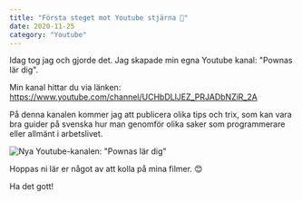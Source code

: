 ```yaml
---
title: "Första steget mot Youtube stjärna 🌟"
date: 2020-11-25
category: "Youtube"
---
```


Idag tog jag och gjorde det. Jag skapade min egna Youtube kanal: "Pownas lär dig". 

Min kanal hittar du via länken: https://www.youtube.com/channel/UCHbDLlJEZ_PRJADbNZiR_2A 

På denna kanalen kommer jag att publicera olika tips och trix, som kan vara bra guider på svenska hur man genomför olika saker som programmerare eller allmänt i arbetslivet. 

![Nya Youtube-kanalen: "Pownas lär dig"](/img/blogposts/2020-11-25--YoutubeKanal-PownasLärDig.png)


Hoppas ni lär er något av att kolla på mina filmer. 😊

Ha det gott!
